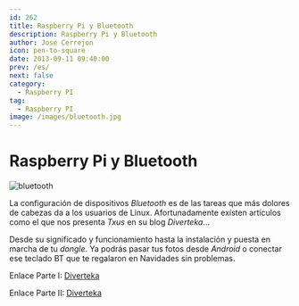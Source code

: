 ```yaml
---
id: 262
title: Raspberry Pi y Bluetooth
description: Raspberry Pi y Bluetooth
author: Jose Cerrejon
icon: pen-to-square
date: 2013-09-11 09:40:00
prev: /es/
next: false
category:
  - Raspberry PI
tag:
  - Raspberry PI
image: /images/bluetooth.jpg
---
```


# Raspberry Pi y Bluetooth

![bluetooth](/images/bluetooth.jpg)

La configuración de dispositivos *Bluetooth* es de las tareas que más dolores de cabezas da a los usuarios de Linux. Afortunadamente exísten artículos como el que nos presenta *Txus* en su blog *Diverteka*...

Desde su significado y funcionamiento hasta la instalación y puesta en marcha de tu *dongle*. Ya podrás pasar tus fotos desde *Android* o conectar ese teclado BT que te regalaron en Navidades sin problemas.

Enlace Parte I: [Diverteka](http://www.diverteka.com/?p=1880)

Enlace Parte II: [Diverteka](http://www.diverteka.com/?p=1903)